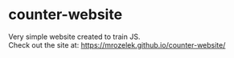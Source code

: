 # counter-website
Very simple website created to train JS.  
Check out the site at: https://mrozelek.github.io/counter-website/

